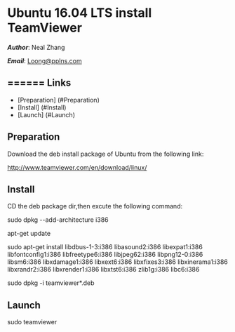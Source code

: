 Ubuntu 16.04 LTS install TeamViewer
======
***Author***: Neal Zhang

***Email***: Loong@pplns.com

======
Links
------
*   [Preparation] (#Preparation)
*   [Install] (#Install)
*   [Launch] (#Launch)

Preparation
------
Download the deb install package of Ubuntu from the following link:

http://www.teamviewer.com/en/download/linux/

Install
------
CD the deb package dir,then excute the following command:

sudo dpkg --add-architecture i386

apt-get update

sudo apt-get install libdbus-1-3:i386 libasound2:i386 libexpat1:i386 libfontconfig1:i386 libfreetype6:i386 libjpeg62:i386 libpng12-0:i386 libsm6:i386 libxdamage1:i386 libxext6:i386 libxfixes3:i386 libxinerama1:i386 libxrandr2:i386 libxrender1:i386 libxtst6:i386 zlib1g:i386 libc6:i386

sudo dpkg -i teamviewer*.deb

Launch
------
sudo teamviewer
